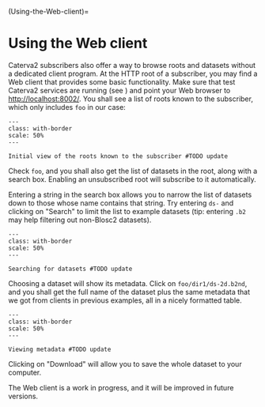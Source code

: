 (Using-the-Web-client)=
# Using the Web client

Caterva2 subscribers also offer a way to browse roots and datasets without a dedicated client program. At the HTTP root of a subscriber, you may find a Web client that provides some basic functionality.  Make sure that test Caterva2 services are running (see [](Launching-Caterva2-services)) and point your Web browser to <http://localhost:8002/>. You shall see a list of roots known to the subscriber, which only includes `foo` in our case:

<!-- For image options, see # (https://myst-parser.readthedocs.io/en/latest/syntax/images_and_figures.html)
-->

```{figure} images/web-initial-view.png
---
class: with-border
scale: 50%
---

Initial view of the roots known to the subscriber #TODO update
```

Check `foo`, and you shall also get the list of datasets in the root, along with a search box.  Enabling an unsubscribed root will subscribe to it automatically.

Entering a string in the search box allows you to narrow the list of datasets down to those whose name contains that string.  Try entering `ds-` and clicking on "Search" to limit the list to example datasets (tip: entering `.b2` may help filtering out non-Blosc2 datasets).

```{figure} images/web-dataset-search.png
---
class: with-border
scale: 50%
---

Searching for datasets #TODO update
```

Choosing a dataset will show its metadata.  Click on `foo/dir1/ds-2d.b2nd`, and you shall get the full name of the dataset plus the same metadata that we got from clients in previous examples, all in a nicely formatted table.

```{figure} images/web-metadata.png
---
class: with-border
scale: 50%
---

Viewing metadata #TODO update
```

Clicking on "Download" will allow you to save the whole dataset to your computer.

The Web client is a work in progress, and it will be improved in future versions.
